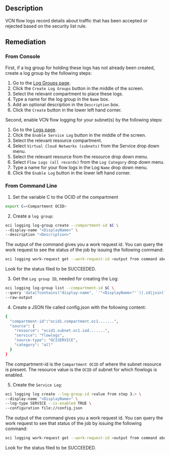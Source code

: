 ## Description

VCN flow logs record details about traffic that has been accepted or rejected based on the security list rule.

## Remediation

### From Console

First, if a log group for holding these logs has not already been created, create a log group by the following steps:

1. Go to the [Log Groups page](https://console.us-ashburn1.oraclecloud.com/logging/log-groups).
2. Click the `Create Log Groups` button in the middle of the screen.
3. Select the relevant compartment to place these logs.
4. Type a name for the log group in the `Name` box.
5. Add an optional description in the `Description` box.
6. Click the `Create` button in the lower left hand corner.

Second, enable VCN flow logging for your subnet(s) by the following steps:

1. Go to the [Logs page](https://console.us-ashburn-1.oraclecloud.com/logging/logs).
2. Click the `Enable Service Log` button in the middle of the screen.
3. Select the relevant resource compartment.
4. Select `Virtual Cloud Networks (subnets)` from the Service drop down menu.
5. Select the relevant resource from the resource drop down menu.
6. Select `Flow Logs (all records)` from the `Log Category` drop down menu.
7. Type a name for your flow logs in the Log `Name` drop down menu.
8. Click the `Enable Log` button in the lower left hand corner.

### From Command Line

1. Set the variable C to the OCID of the compartment

```bash
export C=<Compartment OCID>
```

2. Create a `log group`:

```bash
oci logging log-group create --compartment-id $C \ 
--display-name "<DisplayName>" \
--description "<Description>"
```

The output of the command gives you a work request id. You can query the work request to see the status of the job by issuing the following command:

```bash
oci logging work-request get --work-request-id <output from command above>
```

Look for the status filed to be SUCCEEDED.

3. Get the `Log group ID`, needed for creating the Log:

```bash
oci logging log-group list --compartment-id $C \
--query 'data[?contains("display-name", `'"<DisplayName>"'`)].id|join(`\n`, @)' \
--raw-output
```

4. Create a JSON file called config.json with the following content:

```bash
{
  "compartment-id":"ocid1.compartment.oc1.......",
  "source": {
    "resource": "ocid1.subnet.oc1.iad.......",
    "service": "flowlogs",
    "source-type": "OCISERVICE",
    "category": "all"
  }
}
```

The compartment-id is the `Compartment OCID` of where the subnet resource is present. The resource value is the `OCID` of subnet for which flowlogs is enabled.

5. Create the `Service Log`:

```bash
oci logging log create --log-group-id <value from step 3.> \
--display-name "<DisplayName>" \
--log-type SERVICE --is-enabled TRUE \
--configuration file://config.json
```

The output of the command gives you a work request id. You can query the work request to see that status of the job by issuing the following command:

```bash
oci logging work-request get --work-request-id <output from command above>
```

Look for the status filed to be SUCCEEDED.